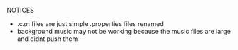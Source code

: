 NOTICES
* .czn files are just simple .properties files renamed
* background music may not be working because the music files are large and didnt push them
